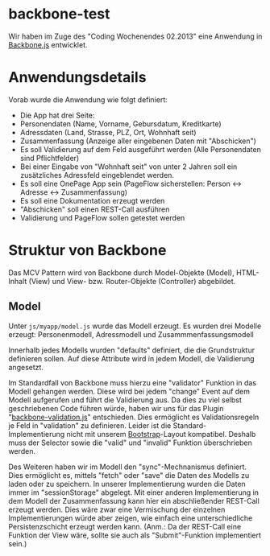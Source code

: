 backbone-test
=============

Wir haben im Zuge des "Coding Wochenendes 02.2013" eine Anwendung in [Backbone.js](http://www.github.com/documentcloud/backbone) entwicklet.


Anwendungsdetails
=================

Vorab wurde die Anwendung wie folgt definiert:

* Die App hat drei Seite: 
 * Personendaten (Name, Vorname, Gebursdatum, Kreditkarte)
 * Adressdaten (Land, Strasse, PLZ, Ort, Wohnhaft seit)
 * Zusammenfassung (Anzeige aller eingebenen Daten mit "Abschicken")
* Es soll Validierung auf dem Feld ausgeführt werden (Alle Personendaten sind Pflichtfelder)
* Bei einer Eingabe von "Wohnhaft seit" von unter 2 Jahren soll ein zusätzliches Adressfeld eingeblendet werden.
* Es soll eine OnePage App sein (PageFlow sicherstellen: Person <-> Adresse <-> Zusammenfassung)
* Es soll eine Dokumentation erzeugt werden
* "Abschicken" soll einen REST-Call ausführen
* Validierung und PageFlow sollen getestet werden

Struktur von Backbone
=====================

Das MCV Pattern wird von Backbone durch Model-Objekte (Model), HTML-Inhalt (View) und View- bzw. Router-Objekte (Controller) abgebildet.

Model
-----

Unter `js/myapp/model.js` wurde das Modell erzeugt.
Es wurden drei Modelle erzeugt: Personenmodell, Adressmodell und Zusammmenfassungsmodell

Innerhalb jedes Modells wurden "defaults" definiert, die die Grundstruktur definieren sollen.
Auf diese Attribute wird in jedem Modell, die Validierung angesetzt.

Im Standardfall von Backbone muss hierzu eine "validator" Funktion in das Modell gehangen werden. 
Diese wird bei jedem "change" Event auf dem Modell aufgerufen und führt die Validierung aus.
Da dies zu viel selbst geschriebenen Code führen würde, haben wir uns für das Plugin "[backbone-validation.js](http://www.github.com/thedersen/backbone.validation)" entschieden.
Dies ermöglicht es Validationsregeln je Feld in "validation" zu definieren.
Leider ist die Standard-Implementierung nicht mit unserem [Bootstrap](http://www.github.com/twitter/Bootstrap)-Layout kompatibel.
Deshalb muss der Selector sowie die "valid" und "invalid" Funktion überschrieben werden.

Des Weiteren haben wir im Modell den "sync"-Mechnanismus definiert. 
Dies ermöglicht es, mittels "fetch" oder "save" die Daten des Modells zu laden oder zu speichern.
In unserer Implementierung wurden die Daten immer im "sessionStorage" abgelegt.
Mit einer anderen Implementierung in dem Modell der Zusammenfassung kann hier ein abschließender REST-Call erzeugt werden.
Dies wäre zwar eine Vermischung der einzelnen Implementierungen würde aber zeigen, wie einfach eine unterschiedliche Persistenzschicht erzeugt werden kann.
(Anm.: Da der REST-Call eine Funktion der View wäre, sollte sie auch als "Submit"-Funktion implementiert sein.)





